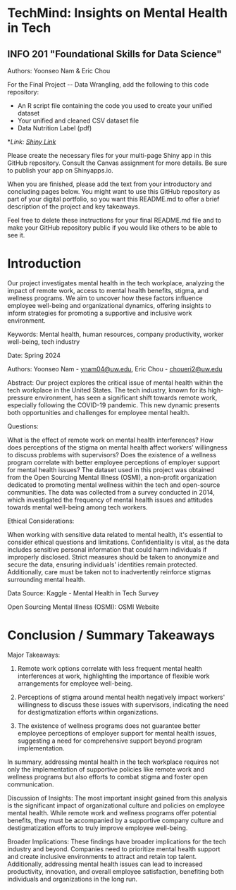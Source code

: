 # TechMind: Insights on Mental Health in Tech
## INFO 201 "Foundational Skills for Data Science"

Authors: Yoonseo Nam & Eric Chou


For the Final Project -- Data Wrangling, add the following to this code repository:

* An R script file containing the code you used to create your unified dataset 
* Your unified and cleaned CSV dataset file
* Data Nutrition Label (pdf) 


**Link: [Shiny Link](https://yseokul.shinyapps.io/shinyapp/)*

Please create the necessary files for your multi-page Shiny app in this GitHub repository. Consult the Canvas assignment for more details. Be sure to publish your app on Shinyapps.io.

When you are finished, please add the text from your introductory and concluding pages below. You might want to use this GitHub repository as part of your digital portfolio, so you want this README.md to offer a brief description of the project and key takeaways.

Feel free to delete these instructions for your final README.md file and to make your GitHub repository public if you would like others to be able to see it. 

# Introduction
Our project investigates mental health in the tech workplace, analyzing the impact of remote work, access to mental health benefits, stigma, and wellness programs. We aim to uncover how these factors influence employee well-being and organizational dynamics, offering insights to inform strategies for promoting a supportive and inclusive work environment.

Keywords: Mental health, human resources, company productivity, worker well-being, tech industry

Date: Spring 2024

Authors: Yoonseo Nam - ynam04@uw.edu, Eric Chou - choueri2@uw.edu

Abstract: Our project explores the critical issue of mental health within the tech workplace in the United States. The tech industry, known for its high-pressure environment, has seen a significant shift towards remote work, especially following the COVID-19 pandemic. This new dynamic presents both opportunities and challenges for employee mental health.

Questions:

What is the effect of remote work on mental health interferences?
How does perceptions of the stigma on mental health affect workers’ willingness to discuss problems with supervisors?
Does the existence of a wellness program correlate with better employee perceptions of employer support for mental health issues?
The dataset used in this project was obtained from the Open Sourcing Mental Illness (OSMI), a non-profit organization dedicated to promoting mental wellness within the tech and open-source communities. The data was collected from a survey conducted in 2014, which investigated the frequency of mental health issues and attitudes towards mental well-being among tech workers.

Ethical Considerations:

When working with sensitive data related to mental health, it's essential to consider ethical questions and limitations. Confidentiality is vital, as the data includes sensitive personal information that could harm individuals if improperly disclosed. Strict measures should be taken to anonymize and secure the data, ensuring individuals' identities remain protected. Additionally, care must be taken not to inadvertently reinforce stigmas surrounding mental health.

Data Source: Kaggle - Mental Health in Tech Survey

Open Sourcing Mental Illness (OSMI): OSMI Website

# Conclusion / Summary Takeaways
Major Takeaways:
1. Remote work options correlate with less frequent mental health interferences at work, highlighting the importance of flexible work arrangements for employee well-being.

2. Perceptions of stigma around mental health negatively impact workers' willingness to discuss these issues with supervisors, indicating the need for destigmatization efforts within organizations.

3. The existence of wellness programs does not guarantee better employee perceptions of employer support for mental health issues, suggesting a need for comprehensive support beyond program implementation.

In summary, addressing mental health in the tech workplace requires not only the implementation of supportive policies like remote work and wellness programs but also efforts to combat stigma and foster open communication.

Discussion of Insights:
The most important insight gained from this analysis is the significant impact of organizational culture and policies on employee mental health. While remote work and wellness programs offer potential benefits, they must be accompanied by a supportive company culture and destigmatization efforts to truly improve employee well-being.

Broader Implications:
These findings have broader implications for the tech industry and beyond. Companies need to prioritize mental health support and create inclusive environments to attract and retain top talent. Additionally, addressing mental health issues can lead to increased productivity, innovation, and overall employee satisfaction, benefiting both individuals and organizations in the long run.
